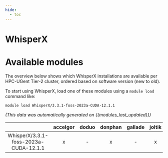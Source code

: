 ```yaml
---
hide:
  - toc
---
```


WhisperX
========

# Available modules


The overview below shows which WhisperX installations are available per HPC-UGent Tier-2 cluster, ordered based on software version (new to old).

To start using WhisperX, load one of these modules using a `module load` command like:

```shell
module load WhisperX/3.3.1-foss-2023a-CUDA-12.1.1
```

*(This data was automatically generated on {{modules_last_updated}})*  

| |accelgor|doduo|donphan|gallade|joltik|shinx|
| :---: | :---: | :---: | :---: | :---: | :---: | :---: |
|WhisperX/3.3.1-foss-2023a-CUDA-12.1.1|x|-|x|-|x|-|
